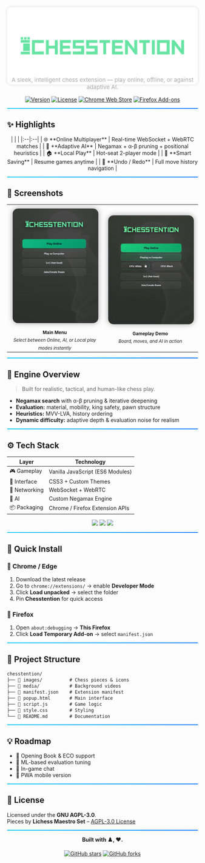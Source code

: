 <p align="center" style="margin-top: -20px; margin-bottom: -40px;">
  <img src="images/chesstention-logo.png" alt="Chesstention Logo" width="900" style="border-radius: 12px; box-shadow: 0 0 6px rgba(0,0,0,0.15);" />
</p>


<p align="center" style="color: #aaaaaa; font-size: 15px;">
  A sleek, intelligent chess extension — play online, offline, or against adaptive AI.
</p>


<div align="center">

[![Version](https://img.shields.io/badge/version-1.0.0-blue.svg)](https://github.com/MatinHoseiny/ChesstentionOnline)
[![License](https://img.shields.io/badge/license-AGPL--3.0-orange.svg)](LICENSE)
[![Chrome Web Store](https://img.shields.io/badge/Chrome-Extension-green.svg)](https://chrome.google.com/webstore)
[![Firefox Add-ons](https://img.shields.io/badge/Firefox-Add--on-orange.svg)](https://addons.mozilla.org)

</div>

<hr style="height:2px;border:none;background:linear-gradient(90deg,#00c6ff,#0072ff);border-radius:1px;">


## ✨ Highlights
<div align="center">
| | |
|:--|:--|
| 🌐 **Online Multiplayer** | Real-time WebSocket + WebRTC matches |
| 🤖 **Adaptive AI** | Negamax + α-β pruning + positional heuristics |
| 🏠 **Local Play** | Hot-seat 2-player mode |
| 💾 **Smart Saving** | Resume games anytime |
| 🔄 **Undo / Redo** | Full move history navigation |
</div>

<hr style="height:2px;border:none;background:linear-gradient(90deg,#00c6ff,#0072ff);border-radius:1px;">


## 📸 Screenshots

<div align="center">
  <table>
    <tr>
      <td align="center" width="50%">
        <img src="images/readme1 (2).png" alt="Main Menu" width="95%" style="border-radius:14px; box-shadow:0 0 15px rgba(0,0,0,0.35); margin:8px;" /><br>
        <sub><b>Main Menu</b><br><i>Select between Online, AI, or Local play modes instantly</i></sub>
      </td>
      <td align="center" width="50%">
        <img src="media/readme1 (1).gif" alt="Chesstention Gameplay Demo" width="95%" style="border-radius:14px; box-shadow:0 0 15px rgba(0,0,0,0.35); margin:8px;" /><br>
        <sub><b>Gameplay Demo</b><br><i>Board, moves, and AI in action</i></sub>
      </td>
    </tr>
  </table>
</div>




<hr style="height:2px;border:none;background:linear-gradient(90deg,#00c6ff,#0072ff);border-radius:1px;">



## 🧠 Engine Overview

> Built for realistic, tactical, and human-like chess play.

- **Negamax search** with α-β pruning & iterative deepening  
- **Evaluation:** material, mobility, king safety, pawn structure  
- **Heuristics:** MVV-LVA, history ordering  
- **Dynamic difficulty:** adaptive depth & evaluation noise for realism  

<hr style="height:2px;border:none;background:linear-gradient(90deg,#00c6ff,#0072ff);border-radius:1px;">

## ⚙️ Tech Stack

<div align="center">

| Layer | Technology |
|-------|-------------|
| 🎮 Gameplay | Vanilla JavaScript (ES6 Modules) |
| 🧩 Interface | CSS3 + Custom Themes |
| 🔗 Networking | WebSocket + WebRTC |
| 🧠 AI | Custom Negamax Engine |
| 📦 Packaging | Chrome / Firefox Extension APIs |

</div>


<p align="center">
  <img src="https://img.shields.io/badge/JavaScript-ES6+-yellow?logo=javascript&logoColor=white&style=for-the-badge" />
  <img src="https://img.shields.io/badge/WebSocket-Real--Time-blue?logo=websocket&style=for-the-badge" />
  <img src="https://img.shields.io/badge/CSS3-Responsive-blueviolet?logo=css3&logoColor=white&style=for-the-badge" />
</p>

<hr style="height:2px;border:none;background:linear-gradient(90deg,#00c6ff,#0072ff);border-radius:1px;">


## 🚀 Quick Install

### 🧩 Chrome / Edge
1. Download the latest release  
2. Go to `chrome://extensions/` → enable **Developer Mode**  
3. Click **Load unpacked** → select the folder  
4. Pin **Chesstention** for quick access  

### 🦊 Firefox
1. Open `about:debugging` → **This Firefox**  
2. Click **Load Temporary Add-on** → select `manifest.json`

<hr style="height:2px;border:none;background:linear-gradient(90deg,#00c6ff,#0072ff);border-radius:1px;">

## 🧱 Project Structure

```
chesstention/
├── 📁 images/          # Chess pieces & icons
├── 📁 media/           # Background videos
├── 📄 manifest.json    # Extension manifest
├── 📄 popup.html       # Main interface
├── 📄 script.js        # Game logic
├── 📄 style.css        # Styling
└── 📄 README.md        # Documentation
```

<hr style="height:2px;border:none;background:linear-gradient(90deg,#00c6ff,#0072ff);border-radius:1px;">

## 💡 Roadmap

- 📘 Opening Book & ECO support  
- 🧠 ML-based evaluation tuning  
- 💬 In-game chat  
- 📱 PWA mobile version  

<hr style="height:2px;border:none;background:linear-gradient(90deg,#00c6ff,#0072ff);border-radius:1px;">

## 📜 License

Licensed under the **GNU AGPL-3.0**.  
Pieces by **Lichess Maestro Set** – [AGPL-3.0 License](https://github.com/lichess-org/lila/tree/master/public/piece/maestro)

<hr style="height:2px;border:none;background:linear-gradient(90deg,#00c6ff,#0072ff);border-radius:1px;">

<div align="center">

**Built with ♟️, ❤️.**

[![GitHub stars](https://img.shields.io/github/stars/MatinHoseiny/ChesstentionOnline?style=social)](https://github.com/MatinHoseiny/ChesstentionOnline)
[![GitHub forks](https://img.shields.io/github/forks/MatinHoseiny/ChesstentionOnline?style=social)](https://github.com/MatinHoseiny/ChesstentionOnline)

</div>
